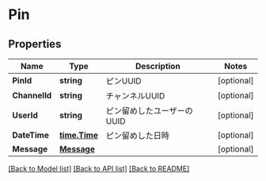 # Pin

## Properties

Name | Type | Description | Notes
------------ | ------------- | ------------- | -------------
**PinId** | **string** | ピンUUID | [optional] 
**ChannelId** | **string** | チャンネルUUID | [optional] 
**UserId** | **string** | ピン留めしたユーザーのUUID | [optional] 
**DateTime** | [**time.Time**](time.Time.md) | ピン留めした日時 | [optional] 
**Message** | [**Message**](Message.md) |  | [optional] 

[[Back to Model list]](../README.md#documentation-for-models) [[Back to API list]](../README.md#documentation-for-api-endpoints) [[Back to README]](../README.md)


